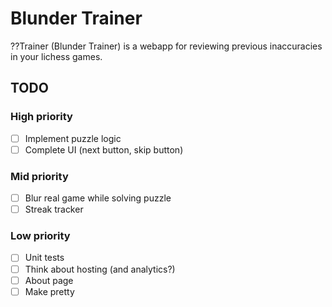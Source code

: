 # Blunder Trainer
??Trainer (Blunder Trainer) is a webapp for reviewing previous inaccuracies in your lichess games.

## TODO
### High priority
- [ ] Implement puzzle logic
- [ ] Complete UI (next button, skip button)
### Mid priority
- [ ] Blur real game while solving puzzle
- [ ] Streak tracker
### Low priority
- [ ] Unit tests
- [ ] Think about hosting (and analytics?)
- [ ] About page
- [ ] Make pretty